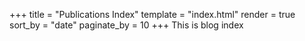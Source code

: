 +++
title = "Publications Index"
template = "index.html"
render = true
sort_by = "date"
paginate_by = 10
+++
 This is blog index
